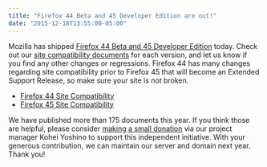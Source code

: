 ```yaml
---
title: "Firefox 44 Beta and 45 Developer Edition are out!"
date: "2015-12-18T13:55:00-05:00"
---
```

Mozilla has shipped [Firefox 44 Beta and 45 Developer Edition](https://www.mozilla.org/en-US/firefox/channel/) today. Check out our [site compatibility documents](https://www.fxsitecompat.com/en-CA/docs/) for each version, and let us know if you find any other changes or regressions. Firefox 44 has many changes regarding site compatibility prior to Firefox 45 that will become an Extended Support Release, so make sure your site is not broken.

* [Firefox 44 Site Compatibility](https://www.fxsitecompat.com/en-CA/versions/44/)
* [Firefox 45 Site Compatibility](https://www.fxsitecompat.com/en-CA/versions/45/)

We have published more than 175 documents this year. If you think those are helpful, please consider [making a small donation](https://www.paypal.me/kohei/3) via our project manager Kohei Yoshino to support this independent initiative. With your generous contribution, we can maintain our server and domain next year. Thank you!
